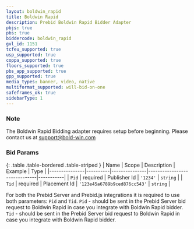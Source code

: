 ```yaml
---
layout: boldwin_rapid
title: Boldwin Rapid
description: Prebid Boldwin Rapid Bidder Adapter
pbjs: true
pbs: true
biddercode: boldwin_rapid
gvl_id: 1151
tcfeu_supported: true
usp_supported: true
coppa_supported: true
floors_supported: true
pbs_app_supported: true
gpp_supported: true
media_types: banner, video, native
multiformat_supported: will-bid-on-one
safeframes_ok: true
sidebarType: 1
---
```


### Note

The Boldwin Rapid Bidding adapter requires setup before beginning. Please contact us at <support@bold-win.com>

### Bid Params

{: .table .table-bordered .table-striped }
| Name          | Scope    | Description   | Example                      | Type      |
|---------------|----------|---------------|------------------------------|-----------|
| `Pid`         | required | Publisher Id  | `'1234'`                     | `string`  |
| `Tid`         | required | Placement Id  | `'123e45a6789b9ced876cc543'` | `string`  |

For both the Prebid Server and Prebid.js integrations it is required to use both parameters: `Pid` and `Tid`.
`Pid` - should be sent in the Prebid Server bid request to Boldwin Rapid in case you integrate with Boldwin Rapid bidder.
`Tid` - should be sent in the Prebid Server bid request to Boldwin Rapid in case you integrate with Boldwin Rapid bidder.
